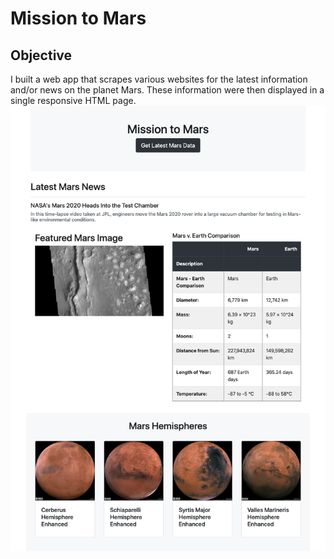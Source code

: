 # Mission to Mars
## Objective
I built a web app that scrapes various websites for the latest information and/or news on the planet Mars. These information were then displayed in a single responsive HTML page.
![Mission_to_Mars](https://github.com/bay0624/web-scraping-challenge/blob/main/mission_to_mars.png)
